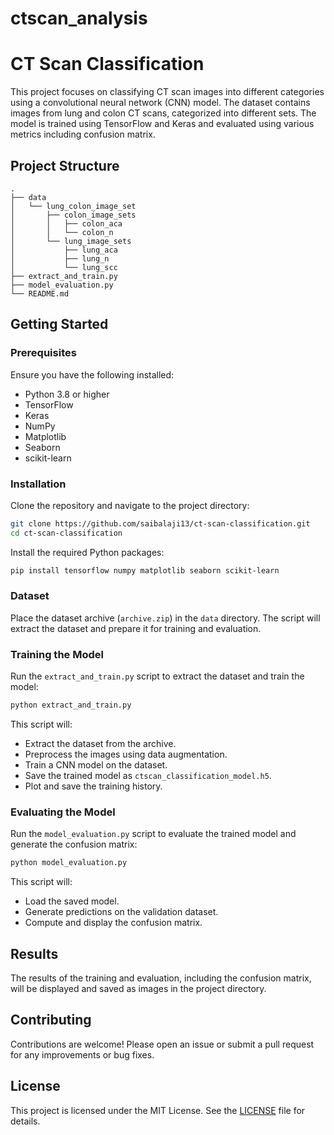 # ctscan_analysis
# CT Scan Classification

This project focuses on classifying CT scan images into different categories using a convolutional neural network (CNN) model. The dataset contains images from lung and colon CT scans, categorized into different sets. The model is trained using TensorFlow and Keras and evaluated using various metrics including confusion matrix.

## Project Structure

```
.
├── data
│   └── lung_colon_image_set
│       ├── colon_image_sets
│       │   ├── colon_aca
│       │   └── colon_n
│       └── lung_image_sets
│           ├── lung_aca
│           ├── lung_n
│           └── lung_scc
├── extract_and_train.py
├── model_evaluation.py
└── README.md
```

## Getting Started

### Prerequisites

Ensure you have the following installed:
- Python 3.8 or higher
- TensorFlow
- Keras
- NumPy
- Matplotlib
- Seaborn
- scikit-learn

### Installation

Clone the repository and navigate to the project directory:

```sh
git clone https://github.com/saibalaji13/ct-scan-classification.git
cd ct-scan-classification
```

Install the required Python packages:

```sh
pip install tensorflow numpy matplotlib seaborn scikit-learn
```

### Dataset

Place the dataset archive (`archive.zip`) in the `data` directory. The script will extract the dataset and prepare it for training and evaluation.

### Training the Model

Run the `extract_and_train.py` script to extract the dataset and train the model:

```sh
python extract_and_train.py
```

This script will:
- Extract the dataset from the archive.
- Preprocess the images using data augmentation.
- Train a CNN model on the dataset.
- Save the trained model as `ctscan_classification_model.h5`.
- Plot and save the training history.

### Evaluating the Model

Run the `model_evaluation.py` script to evaluate the trained model and generate the confusion matrix:

```sh
python model_evaluation.py
```

This script will:
- Load the saved model.
- Generate predictions on the validation dataset.
- Compute and display the confusion matrix.

## Results

The results of the training and evaluation, including the confusion matrix, will be displayed and saved as images in the project directory.

## Contributing

Contributions are welcome! Please open an issue or submit a pull request for any improvements or bug fixes.

## License

This project is licensed under the MIT License. See the [LICENSE](LICENSE) file for details.

